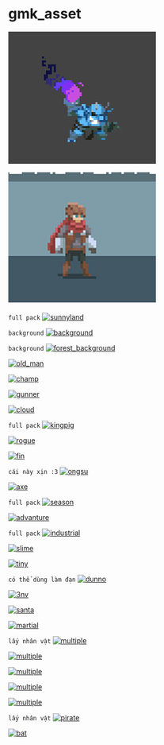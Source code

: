 # gmk_asset
[![demon](demon.png)](https://rauszy.itch.io/bluedemon)  
  
[![advanture](advanture.png)](https://rvros.itch.io/animated-pixel-hero)  

```full pack```
[![sunnyland](sunnyland.png)](https://ansimuz.itch.io/sunny-land-pixel-game-art)  
 
```background```
[![background](background.png)](https://edermunizz.itch.io/free-pixel-art-hill)  

```background```
[![forest_background](forest_background.png)](https://ansimuz.itch.io/parallax-forest)  

[![old_man](old_man.png)](https://oco.itch.io/medieval-fantasy-character-pack-2)  

[![champ](champ.png)](https://alexdraws.itch.io/pixel-champions)  

[![gunner](gunner.png)](https://secrethideout.itch.io/team-wars-platformer-battle)  

[![cloud](cloud.png)](https://s4m-ur4i.itch.io/pixelart-clouds-background)  

```full pack```
[![kingpig](kingpig.png)](https://pixel-frog.itch.io/kings-and-pigs)  
  
[![rogue](rogue.png)](https://uilleaggodwin.itch.io/roguelike-dungeon-asset-bundle)  

[![fin](fin.png)](https://lhteam.itch.io/finn-sprite)  

```cái này xịn :3```
[![ongsu](ongsu.png)](https://ansimuz.itch.io/gothicvania-monk-character-add-on)  

[![axe](axe.png)](https://sanctumpixel.itch.io/imp-axe-demon-pixel-art-character)  
  
```full pack```
[![season](season.png)](https://rottingpixels.itch.io/four-seasons-platformer-tileset-16x16free)  

[![advanture](advanture2.png)](https://elthen.itch.io/pixel-art-adventurer-sprites)  

```full pack```
[![industrial](industrial.png)](https://ollieberzs.itch.io/industrial-pack)  

[![slime](slime.png) ](https://reff-sq.itch.io/slime-animations)  
 
[![tiny](tiny.png)](https://free-game-assets.itch.io/free-tiny-hero-sprites-pixel-art)  

```có thể dùng làm đạn``` 
[![dunno](dunno.png)](https://xyezawr.itch.io/gif-free-pixel-effects-pack-6-forks-of-flame)  
  

[![3nv](3nv.png)](https://free-game-assets.itch.io/free-assassin-mage-viking-game-heroes-pixel-art)  

[![santa](santa.png)](https://elthen.itch.io/2d-pixel-art-santa-sprites)  

[![martial](martial.png)](https://luizmelo.itch.io/martial-hero)  

```lấy nhân vật```
[![multiple](pack1.png)](https://grafxkid.itch.io/sprite-pack-2)  

[![multiple](pack2.png)](https://grafxkid.itch.io/sprite-pack-3)  
 
[![multiple](pack3.png)](https://grafxkid.itch.io/sprite-pack-5)  
  
[![multiple](pack4.png)](https://grafxkid.itch.io/sprite-pack-1)  
  
[![multiple](pack5.png)](https://grafxkid.itch.io/sprite-pack-4)  

```lấy nhân vật```
[![pirate](pirate.png)  ](https://pixel-frog.itch.io/pirate-bomb)  

[![bat](bat.png)  ](https://elthen.itch.io/bat-sprite-pack)  



